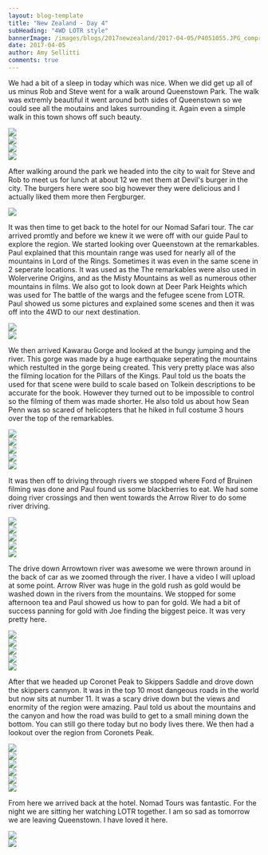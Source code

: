 ```yaml
---
layout: blog-template
title: "New Zealand - Day 4"
subHeading: "4WD LOTR style"
bannerImage: /images/blogs/2017newzealand/2017-04-05/P4051055.JPG_compressed.JPEG
date: 2017-04-05
author: Amy Sellitti
comments: true
---
```


We had a bit of a sleep in today which was nice. When we did get up all of us minus Rob and Steve went for a walk around Queenstown Park. The walk was extremly beautiful it went around both sides of Queenstown so we could see all the moutains and lakes surrounding it. Again even a simple walk in this town shows off such beauty.

<div class="center-image"><img src="/images/blogs/2017newzealand/2017-04-05/DSC07981.JPG_compressed.JPEG" /></div>
<div class="center-image"><img src="/images/blogs/2017newzealand/2017-04-05/IMG_5962 - Copy.JPG_compressed.JPEG" /></div>
<div class="center-image"><img src="/images/blogs/2017newzealand/2017-04-05/IMG_5968 - Copy.JPG_compressed.JPEG" /></div>
<div class="center-image"><img src="/images/blogs/2017newzealand/2017-04-05/IMG_5971 - Copy.JPG_compressed.JPEG" /></div>

After walking around the park we headed into the city to wait for Steve and Rob to meet us for lunch at about 12 we met them at Devil's burger in the city. The burgers here were soo big however they were delicious and I actually liked them more then Fergburger.

<div class="center-image"><img src="/images/blogs/2017newzealand/2017-04-05/IMG_5975 - Copy.JPG_compressed.JPEG" /></div>

It was then time to get back to the hotel for our Nomad Safari tour. The car arrived promtly and before we knew it we were off with our guide Paul to explore the region. We started looking over Queenstown at the remarkables. Paul explained that this mountain range was used for nearly all of the mountains in Lord of the Rings. Sometimes it was even in the same scene in 2 seperate locations. It was used as the The remarkables were also used in Wolerverine Origins, and as the Misty Mountains as well as numerous other mountains in films. We also got to look down at Deer Park Heights which was used for The battle of the wargs and the fefugee scene from LOTR. Paul showed us some pictures and explained some scenes and then it was off into the 4WD to our next destination.

<div class="center-image"><img src="/images/blogs/2017newzealand/2017-04-05/IMG_5977.JPG_compressed.JPEG" /></div>
<div class="center-image"><img src="/images/blogs/2017newzealand/2017-04-05/IMG_5988.JPG_compressed.JPEG" /></div>

We then arrived Kawarau Gorge and looked at the bungy jumping and the river. This gorge was made by a huge earthquake seperating the mountains which restulted in the gorge being created. This very pretty place was also the filming location for the Pillars of the Kings. Paul told us the boats the used for that scene were build to scale based on Tolkein descriptions to be accurate for the book. However they turned out to be impossible to control so the filming of them was made shorter. He also told us about how Sean Penn was so scared of helicopters that he hiked in full costume 3 hours over the top of the remarkables.

<div class="center-image"><img src="/images/blogs/2017newzealand/2017-04-05/IMG_5998.JPG_compressed.JPEG" /></div>
<div class="center-image"><img src="/images/blogs/2017newzealand/2017-04-05/P4050975.JPG_compressed.JPEG" /></div>
<div class="center-image"><img src="/images/blogs/2017newzealand/2017-04-05/P4050968.JPG_compressed.JPEG" /></div>
<div class="center-image"><img src="/images/blogs/2017newzealand/2017-04-05/P4050967.JPG_compressed.JPEG" /></div>
<div class="center-image"><img src="/" /></div>

It was then off to driving through rivers we stopped where Ford of Bruinen filming was done and Paul found us some blackberries to eat. We had some doing river crossings and then went towards the Arrow River to do some river driving.

<div class="center-image"><img src="/images/blogs/2017newzealand/2017-04-05/P4051012.JPG_compressed.JPEG" /></div>
<div class="center-image"><img src="/images/blogs/2017newzealand/2017-04-05/P4051006.JPG_compressed.JPEG" /></div>
<div class="center-image"><img src="/images/blogs/2017newzealand/2017-04-05/P4050978.JPG_compressed.JPEG" /></div>
<div class="center-image"><img src="/images/blogs/2017newzealand/2017-04-05/DSC_7873.JPG_compressed.JPEG" /></div>
<div class="center-image"><img src="/images/blogs/2017newzealand/2017-04-05/DSC_7880.JPG_compressed.JPEG" /></div>

The drive down Arrowtown river was awesome we were thrown around in the back of car as we zoomed through the river. I have a video I will upload at some point. Arrow River was huge in the gold rush as gold would be washed down in the rivers from the mountains. We stopped for some afternoon tea and Paul showed us how to pan for gold. We had a bit of success panning for gold with Joe finding the biggest peice. It was very pretty here.

<div class="center-image"><img src="/images/blogs/2017newzealand/2017-04-05/IMG_6022.JPG_compressed.JPEG" /></div>
<div class="center-image"><img src="/images/blogs/2017newzealand/2017-04-05/IMG_6024.JPG_compressed.JPEG" /></div>
<div class="center-image"><img src="/images/blogs/2017newzealand/2017-04-05/IMG_6027.JPG_compressed.JPEG" /></div>
<div class="center-image"><img src="/images/blogs/2017newzealand/2017-04-05/IMG_6031.JPG_compressed.JPEG" /></div>
<div class="center-image"><img src="/images/blogs/2017newzealand/2017-04-05/IMG_6034.JPG_compressed.JPEG" /></div>

After that we headed up Coronet Peak to Skippers Saddle and drove down the skippers cannyon. It was in the top 10 most dangeous roads in the world but now sits at number 11. It was a scary drive down but the views and enormity of the region were amazing. Paul told us about the mountains and the canyon and how the road was build to get to a small mining down the bottom. You can still go there today but no body lives there. We then had a lookout over the region from Coronets Peak.

<div class="center-image"><img src="/images/blogs/2017newzealand/2017-04-05/IMG_6043.JPG_compressed.JPEG" /></div>
<div class="center-image"><img src="/images/blogs/2017newzealand/2017-04-05/IMG_6045.JPG_compressed.JPEG" /></div>
<div class="center-image"><img src="/images/blogs/2017newzealand/2017-04-05/IMG_6048.JPG_compressed.JPEG" /></div>
<div class="center-image"><img src="/images/blogs/2017newzealand/2017-04-05/IMG_6063.JPG_compressed.JPEG" /></div>
<div class="center-image"><img src="/images/blogs/2017newzealand/2017-04-05/IMG_6065.JPG_compressed.JPEG" /></div>
<div class="center-image"><img src="/images/blogs/2017newzealand/2017-04-05/20170405_165356.jpg_compressed.JPEG" /></div>

From here we arrived back at the hotel. Nomad Tours was fantastic. For the night we are sitting her watching LOTR together. I am so sad as tomorrow we are leaving Queenstown. I have loved it here.

<div class="center-image"><img src="/images/blogs/2017newzealand/2017-04-05/20170405_212323.jpg_compressed.JPEG" /></div>
<div class="center-image"><img src="/images/blogs/2017newzealand/2017-04-05/20170405_212347.jpg_compressed.JPEG" /></div>
